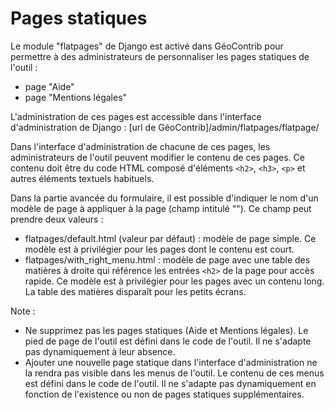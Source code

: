 # Pages statiques

Le module "flatpages" de Django est activé dans GéoContrib pour permettre à des administrateurs de personnaliser 
les pages statiques de l'outil :
* page "Aide"
* page "Mentions légales"

L'administration de ces pages est accessible dans l'interface d'administration de Django :
[url de GéoContrib]/admin/flatpages/flatpage/

Dans l'interface d'administration de chacune de ces pages, les administrateurs de l'outil peuvent modifier le contenu 
de ces pages. Ce contenu doit être du code HTML composé d'éléments `<h2>`, `<h3>`, `<p>` et autres éléments textuels 
habituels.

Dans la partie avancée du formulaire, il est possible d'indiquer le nom d'un modèle de page à appliquer à la page 
(champ intitulé ""). Ce champ peut prendre deux valeurs :
* flatpages/default.html (valeur par défaut) : modèle de page simple. Ce modèle est à privilégier pour les pages dont 
le contenu est court.
* flatpages/with_right_menu.html : modèle de page avec une table des matières à droite qui référence les entrées `<h2>` 
de la page pour accès rapide. Ce modèle est à privilégier pour les pages avec un contenu long. La table des matières 
disparaît pour les petits écrans.

Note :
* Ne supprimez pas les pages statiques (Aide et Mentions légales). Le pied de page de l'outil est défini dans le code 
de l'outil. Il ne s'adapte pas dynamiquement à leur absence.
* Ajouter une nouvelle page statique dans l'interface d'administration ne la rendra pas visible dans les menus de 
l'outil. Le contenu de ces menus est défini dans le code de l'outil. Il ne s'adapte pas dynamiquement en fonction 
de l'existence ou non de pages statiques supplémentaires.
